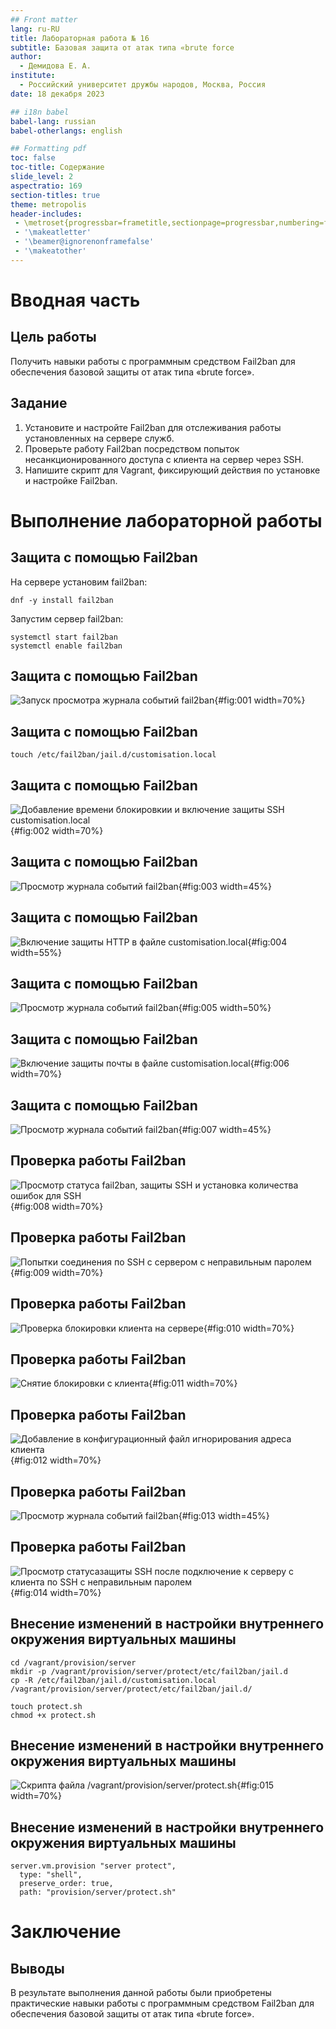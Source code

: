 ```yaml
---
## Front matter
lang: ru-RU
title: Лабораторная работа № 16
subtitle: Базовая защита от атак типа «brute force
author:
  - Демидова Е. А.
institute:
  - Российский университет дружбы народов, Москва, Россия
date: 18 декабря 2023 

## i18n babel
babel-lang: russian
babel-otherlangs: english

## Formatting pdf
toc: false
toc-title: Содержание
slide_level: 2
aspectratio: 169
section-titles: true
theme: metropolis
header-includes:
 - \metroset{progressbar=frametitle,sectionpage=progressbar,numbering=fraction}
 - '\makeatletter'
 - '\beamer@ignorenonframefalse'
 - '\makeatother'
---
```


# Вводная часть

## Цель работы

Получить навыки работы с программным средством Fail2ban для обеспечения базовой защиты от атак типа «brute force».

## Задание

1. Установите и настройте Fail2ban для отслеживания работы установленных на сервере служб.
2. Проверьте работу Fail2ban посредством попыток несанкционированного доступа с клиента на сервер через SSH.
3. Напишите скрипт для Vagrant, фиксирующий действия по установке и настройке Fail2ban.

# Выполнение лабораторной работы

## Защита с помощью Fail2ban

На сервере установим fail2ban:

```
dnf -y install fail2ban
```
Запустим сервер fail2ban:

```
systemctl start fail2ban
systemctl enable fail2ban
```

## Защита с помощью Fail2ban

![Запуск просмотра журнала событий fail2ban](image/1.png){#fig:001 width=70%}

## Защита с помощью Fail2ban

```
touch /etc/fail2ban/jail.d/customisation.local
```

## Защита с помощью Fail2ban

![Добавление времени блокировкии и включение защиты SSH customisation.local](image/2.png){#fig:002 width=70%}

## Защита с помощью Fail2ban

![Просмотр журнала событий fail2ban](image/3.png){#fig:003 width=45%}

## Защита с помощью Fail2ban

![Включение защиты HTTP в файле customisation.local](image/4.png){#fig:004 width=55%}

## Защита с помощью Fail2ban

![Просмотр журнала событий fail2ban](image/5.png){#fig:005 width=50%}

## Защита с помощью Fail2ban

![Включение защиты почты в файле customisation.local](image/6.png){#fig:006 width=70%}

## Защита с помощью Fail2ban

![Просмотр журнала событий fail2ban](image/7.png){#fig:007 width=45%}

## Проверка работы Fail2ban

![Просмотр статуса fail2ban, защиты SSH и установка количества ошибок для SSH](image/8.png){#fig:008 width=70%}

## Проверка работы Fail2ban

![Попытки соединения по SSH с сервером с неправильным паролем](image/9.png){#fig:009 width=70%}

## Проверка работы Fail2ban

![Проверка блокировки клиента на сервере](image/10.png){#fig:010 width=70%}

## Проверка работы Fail2ban

![Снятие блокировки с клиента](image/11.png){#fig:011 width=70%}

## Проверка работы Fail2ban

![Добавление в конфигурационный файл игнорирования адреса клиента](image/12.png){#fig:012 width=70%}

## Проверка работы Fail2ban

![Просмотр журнала событий fail2ban](image/13.png){#fig:013 width=45%}

## Проверка работы Fail2ban

![Просмотр статусазащиты SSH после подключение к серверу с клиента по SSH с неправильным паролем](image/14.png){#fig:014 width=70%}

## Внесение изменений в настройки внутреннего окружения виртуальных машины

```
cd /vagrant/provision/server
mkdir -p /vagrant/provision/server/protect/etc/fail2ban/jail.d
cp -R /etc/fail2ban/jail.d/customisation.local 
/vagrant/provision/server/protect/etc/fail2ban/jail.d/

touch protect.sh
chmod +x protect.sh
```

## Внесение изменений в настройки внутреннего окружения виртуальных машины

![Скрипта файла /vagrant/provision/server/protect.sh](image/15.png){#fig:015 width=70%}

## Внесение изменений в настройки внутреннего окружения виртуальных машины

```
server.vm.provision "server protect",
  type: "shell",
  preserve_order: true,
  path: "provision/server/protect.sh"

```

# Заключение

## Выводы

В результате выполнения данной работы были приобретены практические навыки работы с программным средством Fail2ban для обеспечения базовой защиты от атак типа «brute force».